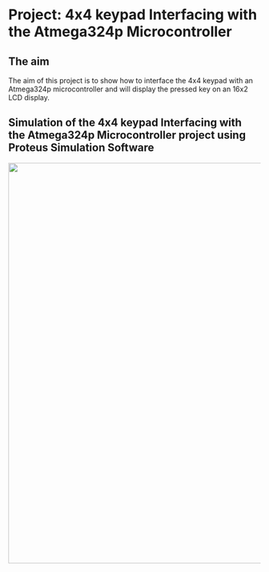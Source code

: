 # Project: 4x4 keypad Interfacing with the Atmega324p Microcontroller

## The aim
The aim of this project is to show how to interface the 4x4 keypad with an Atmega324p microcontroller and will display the pressed key on an 16x2 LCD display.

## Simulation of the 4x4 keypad Interfacing with the Atmega324p Microcontroller project using Proteus Simulation Software
<img src="https://github.com/user-attachments/assets/d1045c05-c7e9-4b81-9ca1-e5517b81a29e" width="800">
